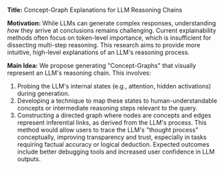 **Title:** Concept-Graph Explanations for LLM Reasoning Chains

**Motivation:** While LLMs can generate complex responses, understanding *how* they arrive at conclusions remains challenging. Current explainability methods often focus on token-level importance, which is insufficient for dissecting multi-step reasoning. This research aims to provide more intuitive, high-level explanations of an LLM's reasoning process.

**Main Idea:** We propose generating "Concept-Graphs" that visually represent an LLM's reasoning chain. This involves:
1.  Probing the LLM's internal states (e.g., attention, hidden activations) during generation.
2.  Developing a technique to map these states to human-understandable concepts or intermediate reasoning steps relevant to the query.
3.  Constructing a directed graph where nodes are concepts and edges represent inferential links, as derived from the LLM's process.
This method would allow users to trace the LLM's "thought process" conceptually, improving transparency and trust, especially in tasks requiring factual accuracy or logical deduction. Expected outcomes include better debugging tools and increased user confidence in LLM outputs.
